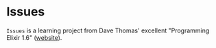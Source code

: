 # Issues

`Issues` is a learning project from Dave Thomas' excellent "Programming Elixir 1.6" ([website](https://pragprog.com/book/elixir16/programming-elixir-1-6)).
